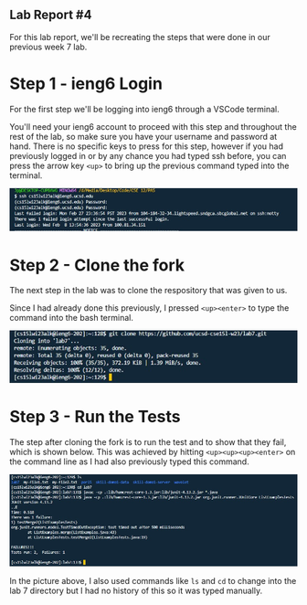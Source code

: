 ## Lab Report #4

For this lab report, we'll be recreating the steps that were done in our previous week 7 lab.

# Step 1 - ieng6 Login

For the first step we'll be logging into ieng6 through a VSCode terminal. 

You'll need your ieng6 account to proceed with this step and throughout the rest of the lab, so make sure you have your username and password at hand.
There is no specific keys to press for this step, however if you had previously logged in or by any chance you had typed ssh before, you can press the arrow key ```<up>``` 
to bring up the previous command typed into the terminal.

![Image](login.jpg)

# Step 2 - Clone the fork 

The next step in the lab was to clone the respository that was given to us. 

Since I had already done this previously, I pressed ```<up><enter>``` to type the command into the bash terminal.

![Image](download.jpg)

# Step 3 - Run the Tests

The step after cloning the fork is to run the test and to show that they fail, which is shown below. This was achieved by hitting ```<up><up><up><enter>``` on the command line as I had also previously typed this command.

![Image](next.jpg)

In the picture above, I also used commands like ```ls``` and ```cd``` to change into the lab 7 directory but I had no history of this so it was typed manually.


